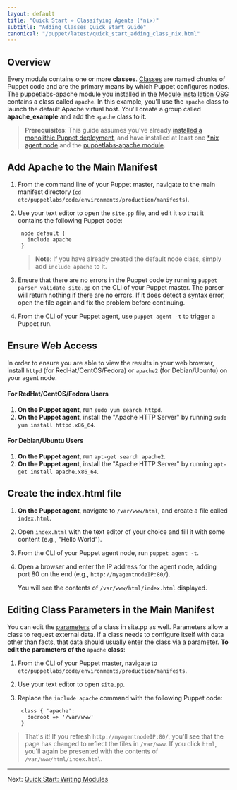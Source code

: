 ```yaml
---
layout: default
title: "Quick Start » Classifying Agents (*nix)"
subtitle: "Adding Classes Quick Start Guide"
canonical: "/puppet/latest/quick_start_adding_class_nix.html"
---
```



## Overview

Every module contains one or more **classes**. [Classes](./puppet/4.2/reference/lang_classes.html) are named chunks of Puppet code and are the primary means by which Puppet configures nodes. The puppetlabs-apache module you installed in the [Module Installation QSG](./quick_start_module_install_nix.html) contains a class called `apache`. In this example, you'll use the `apache` class to launch the default Apache virtual host. You'll create a group called __apache_example__ and add the `apache` class to it.

> **Prerequisites**: This guide assumes you've already [installed a monolithic Puppet deployment](./guides/install_puppet/pre_install.html), and have installed at least one [*nix agent node](./guides/install_puppet/post_install.html) and the [puppetlabs-apache module](./quick_start_module_install_nix.html).

## Add Apache to the Main Manifest

1. From the command line of your Puppet master, navigate to the main manifest directory (`cd etc/puppetlabs/code/environments/production/manifests`).
2. Use your text editor to open the `site.pp` file, and edit it so that it contains the following Puppet code:

        node default {
		  include apache	
        }

	>**Note**: If you have already created the default node class, simply add `include apache` to it.

3. Ensure that there are no errors in the Puppet code by running `puppet parser validate site.pp` on the CLI of your Puppet master. The parser will return nothing if there are no errors. If it does detect a syntax error, open the file again and fix the problem before continuing.
4. From the CLI of your Puppet agent, use `puppet agent -t` to trigger a Puppet run.

## Ensure Web Access

In order to ensure you are able to view the results in your web browser, install `httpd` (for RedHat/CentOS/Fedora) or `apache2` (for Debian/Ubuntu) on your agent node.

#### For RedHat/CentOS/Fedora Users
1. **On the Puppet agent**, run `sudo yum search httpd`.
2. **On the Puppet agent**, install the "Apache HTTP Server" by running `sudo yum install httpd.x86_64`.

#### For Debian/Ubuntu Users
1. **On the Puppet agent**, run `apt-get search apache2`.
2. **On the Puppet agent**, install the "Apache HTTP Server" by running `apt-get install apache.x86_64`.

## Create the index.html file
1. **On the Puppet agent**, navigate to `/var/www/html`, and create a file called `index.html`.
2. Open `index.html` with the text editor of your choice and fill it with some content (e.g., "Hello World").
3. From the CLI of your Puppet agent node, run `puppet agent -t`.
4. Open a browser and enter the IP address for the agent node, adding port 80 on the end (e.g., `http://myagentnodeIP:80/`).

   You will see the contents of `/var/www/html/index.html` displayed.
   
## Editing Class Parameters in the Main Manifest

You can edit the [parameters](./puppet/latest/reference/lang_classes.html#defining-classes) of a class in site.pp as well. Parameters allow a class to request external data. If a class needs to configure itself with data other than facts, that data should usually enter the class via a parameter.
**To edit the parameters of the** `apache` **class**:

1. From the CLI of your Puppet master, navigate to `etc/puppetlabs/code/environments/production/manifests`.
2. Use your text editor to open `site.pp`. 
3. Replace the `include apache` command with the following Puppet code:

        class { 'apache':
    	  docroot => '/var/www'
		}
		
> That's it! If you refresh `http://myagentnodeIP:80/`, you'll see that the page has changed to reflect the files in `/var/www`. If you click `html`, you'll again be presented with the contents of `/var/www/html/index.html`.

----------

Next: [Quick Start: Writing Modules](./quick_writing_nix.html)
